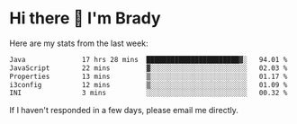 # Hi there 👋 I'm Brady

Here are my stats from the last week:
<!--START_SECTION:waka-->

```txt
Java              17 hrs 28 mins  ███████████████████████▓░   94.01 %
JavaScript        22 mins         ▓░░░░░░░░░░░░░░░░░░░░░░░░   02.03 %
Properties        13 mins         ▒░░░░░░░░░░░░░░░░░░░░░░░░   01.17 %
i3config          12 mins         ▒░░░░░░░░░░░░░░░░░░░░░░░░   01.09 %
INI               3 mins          ░░░░░░░░░░░░░░░░░░░░░░░░░   00.32 %
```

<!--END_SECTION:waka-->

If I haven't responded in a few days, please email me directly. 
